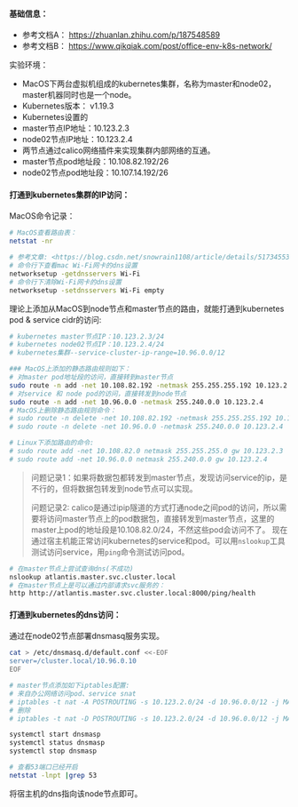 #### 基础信息：
- 参考文档A： <https://zhuanlan.zhihu.com/p/187548589>
- 参考文档B： <https://www.qikqiak.com/post/office-env-k8s-network/>

实验环境：
- MacOS下两台虚拟机组成的kubernetes集群，名称为master和node02，master机器同时也是一个node。
- Kubernetes版本： v1.19.3
- Kubernetes设置的
- master节点IP地址：10.123.2.3
- node02节点IP地址：10.123.2.4
- 两节点通过calico网络插件来实现集群内部网络的互通。
- master节点pod地址段：10.108.82.192/26
- node02节点pod地址段：10.107.14.192/26


#### 打通到kubernetes集群的IP访问：
MacOS命令记录：
```bash
# MacOS查看路由表：
netstat -nr

# 参考文章: <https://blog.csdn.net/snowrain1108/article/details/51734553>
# 命令行下查看mac Wi-Fi网卡的dns设置
networksetup -getdnsservers Wi-Fi
# 命令行下清除Wi-Fi网卡的dns设置
networksetup -setdnsservers Wi-Fi empty
```

理论上添加从MacOS到node节点和master节点的路由，就能打通到kubernetes pod & service cidr的访问:
```bash
# kubernetes master节点IP：10.123.2.3/24
# kubernetes node02节点IP：10.123.2.4/24
# kubernetes集群--service-cluster-ip-range=10.96.0.0/12

### MacOS上添加的静态路由规则如下：
# 对master pod地址段的访问，直接转到master节点
sudo route -n add -net 10.108.82.192 -netmask 255.255.255.192 10.123.2.3
# 对service 和 node pod的访问，直接转发到node节点
sudo route -n add -net 10.96.0.0 -netmask 255.240.0.0 10.123.2.4
# MacOS上删除静态路由规则命令：
# sudo route -n delete -net 10.108.82.192 -netmask 255.255.255.192 10.123.2.3
# sudo route -n delete -net 10.96.0.0 -netmask 255.240.0.0 10.123.2.4

# Linux下添加路由的命令:
# sudo route add -net 10.108.82.0 netmask 255.255.255.0 gw 10.123.2.3
# sudo route add -net 10.96.0.0 netmask 255.240.0.0 gw 10.123.2.4
```

>  问题记录1：如果将数据包都转发到master节点，发现访问service的ip，是不行的，但将数据包转发到node节点可以实现。
>
> 问题记录2: calico是通过ipip隧道的方式打通node之间pod的访问，所以需要将访问master节点上的pod数据包，直接转发到master节点，这里的master上pod的地址段是10.108.82.0/24，不然这些pod会访问不了。
现在通过宿主机能正常访问kubernetes的service和pod。可以用`nslookup`工具测试访问service，用`ping`命令测试访问pod。

```bash
# 在master节点上尝试查询dns(不成功)
nslookup atlantis.master.svc.cluster.local
# 在master节点上是可以通过内部请求svc服务的：
http http://atlantis.master.svc.cluster.local:8000/ping/health
```

#### 打通到kubernetes的dns访问：
通过在node02节点部署dnsmasq服务实现。
```bash
cat > /etc/dnsmasq.d/default.conf <<-EOF
server=/cluster.local/10.96.0.10
EOF

# master节点添加如下iptables配置:
# 来自办公网络访问pod、service snat
# iptables -t nat -A POSTROUTING -s 10.123.2.0/24 -d 10.96.0.0/12 -j MASQUERADE
# 删除
# iptables -t nat -D POSTROUTING -s 10.123.2.0/24 -d 10.96.0.0/12 -j MASQUERADE

systemctl start dnsmasp
systemctl status dnsmasp
systemctl stop dnsmasp

# 查看53端口已经开启
netstat -lnpt |grep 53
```
将宿主机的dns指向该node节点即可。
